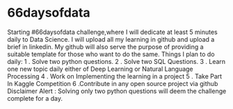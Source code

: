 # 66daysofdata
Starting #66daysofdata challenge,where I will dedicate at least 5 minutes daily to Data Science.  I will upload all my learning in  github and upload a brief in linkedin.  My github will also serve the purpose of providing a suitable template for those who want to do the same.   Things I plan to do daily:  1 . Solve two python questions.  2  . Solve two SQL Questions.  3  . Learn one new topic daily either of Deep Learning or Natural Language Processing  4 . Work on Implementing the learning in a project  5 . Take Part In Kaggle Competition  6 .Contribute in any open source project via github    Disclaimer Alert :   Solving only two python questions will deem the challenge complete for a day.          
